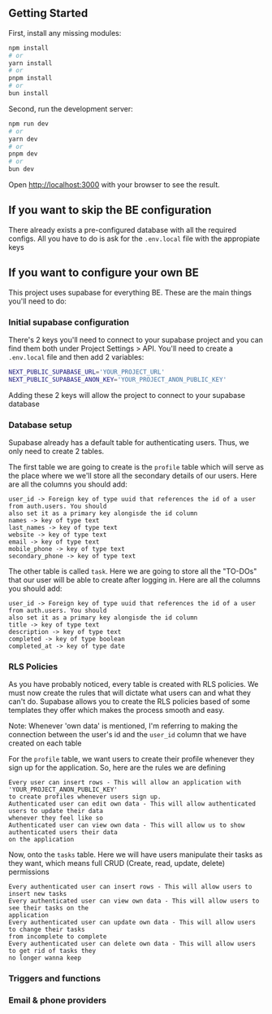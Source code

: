 ## Getting Started

First, install any missing modules:

```bash
npm install
# or
yarn install
# or
pnpm install
# or
bun install
```

Second, run the development server:

```bash
npm run dev
# or
yarn dev
# or
pnpm dev
# or
bun dev
```

Open [http://localhost:3000](http://localhost:3000) with your browser to see the result. 

## If you want to skip the BE configuration

There already exists a pre-configured database with all the required configs. All you have
to do is ask for the ```.env.local``` file with the appropiate keys

## If you want to configure your own BE

This project uses supabase for everything BE. These are the main things you'll need to do:

### Initial supabase configuration

There's 2 keys you'll need to connect to your supabase project and you can find them both under
Project Settings > API. You'll need to create a ```.env.local``` file and then add 2 variables:

```bash
NEXT_PUBLIC_SUPABASE_URL='YOUR_PROJECT_URL'
NEXT_PUBLIC_SUPABASE_ANON_KEY='YOUR_PROJECT_ANON_PUBLIC_KEY'
```

Adding these 2 keys will allow the project to connect to your supabase database

### Database setup

Supabase already has a default table for authenticating users. Thus, we only need to create 2 tables.

The first table we are going to create is the ```profile``` table which will serve as the place
where we we'll store all the secondary details of our users. Here are all the columns you should add:

```
user_id -> Foreign key of type uuid that references the id of a user from auth.users. You should
also set it as a primary key alongisde the id column
names -> key of type text
last_names -> key of type text
website -> key of type text
email -> key of type text
mobile_phone -> key of type text
secondary_phone -> key of type text
```

The other table is called ```task```. Here we are going to store all the "TO-DOs" that our user
will be able to create after logging in. Here are all the columns you should add:

```
user_id -> Foreign key of type uuid that references the id of a user from auth.users. You should
also set it as a primary key alongisde the id column
title -> key of type text
description -> key of type text
completed -> key of type boolean
completed_at -> key of type date
```

### RLS Policies

As you have probably noticed, every table is created with RLS policies. We must now create the rules
that will dictate what users can and what they can't do. Supabase allows you to create the RLS 
policies based of some templates they offer which makes the process smooth and easy.

Note: Whenever 'own data' is mentioned, I'm referring to making the connection between the user's id
and the ```user_id``` column that we have created on each table

For the ```profile``` table, we want users to create their profile whenever they sign up for the 
application. So, here are the rules we are defining

```
Every user can insert rows - This will allow an application with 'YOUR_PROJECT_ANON_PUBLIC_KEY'
to create profiles whenever users sign up.
Authenticated user can edit own data - This will allow authenticated users to update their data
whenever they feel like so
Authenticated user can view own data - This will allow us to show authenticated users their data
on the application
```

Now, onto the ```tasks``` table. Here we will have users manipulate their tasks as they want, which
means full CRUD (Create, read, update, delete) permissions

```
Every authenticated user can insert rows - This will allow users to insert new tasks
Every authenticated user can view own data - This will allow users to see their tasks on the
application
Every authenticated user can update own data - This will allow users to change their tasks
from incomplete to complete
Every authenticated user can delete own data - This will allow users to get rid of tasks they
no longer wanna keep
```

### Triggers and functions

### Email & phone providers